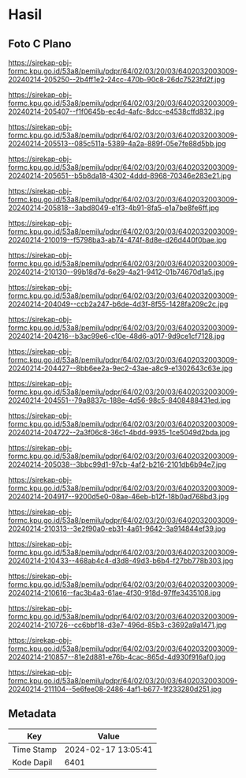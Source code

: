 # Hasil

## Foto C Plano

https://sirekap-obj-formc.kpu.go.id/53a8/pemilu/pdpr/64/02/03/20/03/6402032003009-20240214-205250--2b4ff1e2-24cc-470b-90c8-26dc7523fd2f.jpg

https://sirekap-obj-formc.kpu.go.id/53a8/pemilu/pdpr/64/02/03/20/03/6402032003009-20240214-205407--f1f0645b-ec4d-4afc-8dcc-e4538cffd832.jpg

https://sirekap-obj-formc.kpu.go.id/53a8/pemilu/pdpr/64/02/03/20/03/6402032003009-20240214-205513--085c511a-5389-4a2a-889f-05e7fe88d5bb.jpg

https://sirekap-obj-formc.kpu.go.id/53a8/pemilu/pdpr/64/02/03/20/03/6402032003009-20240214-205651--b5b8da18-4302-4ddd-8968-70346e283e21.jpg

https://sirekap-obj-formc.kpu.go.id/53a8/pemilu/pdpr/64/02/03/20/03/6402032003009-20240214-205818--3abd8049-e1f3-4b91-8fa5-e1a7be8fe6ff.jpg

https://sirekap-obj-formc.kpu.go.id/53a8/pemilu/pdpr/64/02/03/20/03/6402032003009-20240214-210019--f5798ba3-ab74-474f-8d8e-d26d440f0bae.jpg

https://sirekap-obj-formc.kpu.go.id/53a8/pemilu/pdpr/64/02/03/20/03/6402032003009-20240214-210130--99b18d7d-6e29-4a21-9412-01b74670d1a5.jpg

https://sirekap-obj-formc.kpu.go.id/53a8/pemilu/pdpr/64/02/03/20/03/6402032003009-20240214-204049--ccb2a247-b6de-4d3f-8f55-1428fa209c2c.jpg

https://sirekap-obj-formc.kpu.go.id/53a8/pemilu/pdpr/64/02/03/20/03/6402032003009-20240214-204216--b3ac99e6-c10e-48d6-a017-9d9ce1cf7128.jpg

https://sirekap-obj-formc.kpu.go.id/53a8/pemilu/pdpr/64/02/03/20/03/6402032003009-20240214-204427--8bb6ee2a-9ec2-43ae-a8c9-e1302643c63e.jpg

https://sirekap-obj-formc.kpu.go.id/53a8/pemilu/pdpr/64/02/03/20/03/6402032003009-20240214-204551--79a8837c-188e-4d56-98c5-8408488431ed.jpg

https://sirekap-obj-formc.kpu.go.id/53a8/pemilu/pdpr/64/02/03/20/03/6402032003009-20240214-204722--2a3f06c8-36c1-4bdd-9935-1ce5049d2bda.jpg

https://sirekap-obj-formc.kpu.go.id/53a8/pemilu/pdpr/64/02/03/20/03/6402032003009-20240214-205038--3bbc99d1-97cb-4af2-b216-2101db6b94e7.jpg

https://sirekap-obj-formc.kpu.go.id/53a8/pemilu/pdpr/64/02/03/20/03/6402032003009-20240214-204917--9200d5e0-08ae-46eb-b12f-18b0ad768bd3.jpg

https://sirekap-obj-formc.kpu.go.id/53a8/pemilu/pdpr/64/02/03/20/03/6402032003009-20240214-210313--3e2f90a0-eb31-4a61-9642-3a914844ef39.jpg

https://sirekap-obj-formc.kpu.go.id/53a8/pemilu/pdpr/64/02/03/20/03/6402032003009-20240214-210433--468ab4c4-d3d8-49d3-b6b4-f27bb778b303.jpg

https://sirekap-obj-formc.kpu.go.id/53a8/pemilu/pdpr/64/02/03/20/03/6402032003009-20240214-210616--fac3b4a3-61ae-4f30-918d-97ffe3435108.jpg

https://sirekap-obj-formc.kpu.go.id/53a8/pemilu/pdpr/64/02/03/20/03/6402032003009-20240214-210726--cc6bbf18-d3e7-496d-85b3-c3692a9a1471.jpg

https://sirekap-obj-formc.kpu.go.id/53a8/pemilu/pdpr/64/02/03/20/03/6402032003009-20240214-210857--81e2d881-e76b-4cac-865d-4d930f916af0.jpg

https://sirekap-obj-formc.kpu.go.id/53a8/pemilu/pdpr/64/02/03/20/03/6402032003009-20240214-211104--5e6fee08-2486-4af1-b677-1f233280d251.jpg


## Metadata

| Key        | Value               |
| ---------- | ------------------- |
| Time Stamp | 2024-02-17 13:05:41 |
| Kode Dapil | 6401                |



